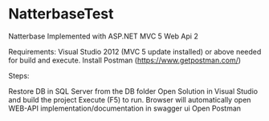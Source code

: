 # NatterbaseTest
Natterbase
Implemented with ASP.NET MVC 5 Web Api 2

Requirements: 
Visual Studio 2012 (MVC 5 update installed) or above needed for build and execute.
Install Postman (https://www.getpostman.com/) 

Steps: 

Restore DB in SQL Server from the DB folder 
Open Solution in Visual Studio and build the project 
Execute (F5) to run. Browser will automatically open WEB-API implementation/documentation in swagger ui 
Open Postman
